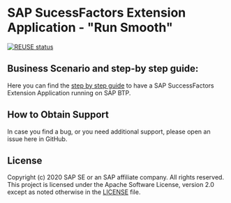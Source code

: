 # SAP SucessFactors Extension Application - "Run Smooth"

[![REUSE status](https://api.reuse.software/badge/github.com/SAP-samples/cloud-sf-extension-cap-sample)](https://api.reuse.software/info/github.com/SAP-samples/cloud-sf-extension-cap-sample)


## Business Scenario and step-by step guide:
Here you can find the [step by step guide](../mission/mission/README.md) to have a SAP SuccessFactors Extension Application running on SAP BTP.


## How to Obtain Support

In case you find a bug, or you need additional support, please open an issue here in GitHub.

## License
Copyright (c) 2020 SAP SE or an SAP affiliate company. All rights reserved. This project is licensed under the Apache Software License, version 2.0 except as noted otherwise in the [LICENSE](LICENSES/Apache-2.0.txt) file.


